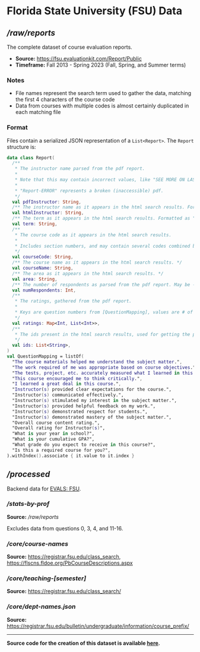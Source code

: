 # Florida State University (FSU) Data

## */raw/reports*

The complete dataset of course evaluation reports.

- **Source:** https://fsu.evaluationkit.com/Report/Public
- **Timeframe:** Fall 2013 - Spring 2023 (Fall, Spring, and Summer terms)

### Notes
- File names represent the search term used to gather the data, matching the first 4 characters of the course code
- Data from courses with multiple codes is almost certainly duplicated in each matching file

### Format
Files contain a serialized JSON representation of a `List<Report>`. The `Report` structure is:

```kotlin
data class Report(
  /**
   * The instructor name parsed from the pdf report.
   *
   * Note that this may contain incorrect values, like "SEE MORE ON LAST PAGE" or "SECTIONS)" before the actual name.
   *
   * "Report-ERROR" represents a broken (inaccessible) pdf.
   */
  val pdfInstructor: String,
  /** The instructor name as it appears in the html search results. Formatted as "Last, First". */
  val htmlInstructor: String,
  /** The term as it appears in the html search results. Formatted as "2023 Spring". */
  val term: String,
  /**
   * The course code as it appears in the html search results.
   *
   * Includes section numbers, and may contain several codes combined by slashes.
   */
  val courseCode: String,
  /** The course name as it appears in the html search results. */
  val courseName: String,
  /** The area as it appears in the html search results. */
  val area: String,
  /** The number of respondents as parsed from the pdf report. May be -1. */
  val numRespondents: Int,
  /**
   * The ratings, gathered from the pdf report.
   *
   * Keys are question numbers from [QuestionMapping], values are # of ratings 5-1 (# of 5s, # of 4s, ...).
   */
  val ratings: Map<Int, List<Int>>,
  /**
   * The ids present in the html search results, used for getting the pdf report url. Should have a length of 4.
   */
  val ids: List<String>,
)
val QuestionMapping = listOf(
  "The course materials helped me understand the subject matter.",
  "The work required of me was appropriate based on course objectives.",
  "The tests, project, etc. accurately measured what I learned in this course.",
  "This course encouraged me to think critically.",
  "I learned a great deal in this course.",
  "Instructor(s) provided clear expectations for the course.",
  "Instructor(s) communicated effectively.",
  "Instructor(s) stimulated my interest in the subject matter.",
  "Instructor(s) provided helpful feedback on my work.",
  "Instructor(s) demonstrated respect for students.",
  "Instructor(s) demonstrated mastery of the subject matter.",
  "Overall course content rating.",
  "Overall rating for Instructor(s)",
  "What is your year in school?",
  "What is your cumulative GPA?",
  "What grade do you expect to receive in this course?",
  "Is this a required course for you?",
).withIndex().associate { it.value to it.index }
```

## */processed*

Backend data for [EVALS: FSU](https://opletter.github.io/course-evals/fsu/).

### */stats-by-prof* 

**Source:** */raw/reports*

Excludes data from questions 0, 3, 4, and 11-16.

### */core/course-names*

**Source:** https://registrar.fsu.edu/class_search, https://flscns.fldoe.org/PbCourseDescriptions.aspx

### */core/teaching-[semester]*

**Source:** https://registrar.fsu.edu/class_search/

### */core/dept-names.json*

**Source:** https://registrar.fsu.edu/bulletin/undergraduate/information/course_prefix/

---

**Source code for the creation of this dataset is available [here](https://github.com/opLetter/course-evals/tree/master/colleges/fsu/src/main/kotlin/io/github/opletter/courseevals/fsu).**